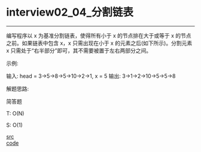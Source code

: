 # interview02_04_分割链表

---

编写程序以 x 为基准分割链表，使得所有小于 x 的节点排在大于或等于 x 的节点之前。如果链表中包含 x，x 只需出现在小于 x 的元素之后(如下所示)。分割元素 x 只需处于“右半部分”即可，其不需要被置于左右两部分之间。

示例:

输入: head = 3->5->8->5->10->2->1, x = 5
输出: 3->1->2->10->5->5->8


解题思路:

简答题

T: O(N)

S: O(1)


[src](https://leetcode-cn.com/problems/partition-list-lcci/) <br>
[code](code/interview02_04.c) <br>
